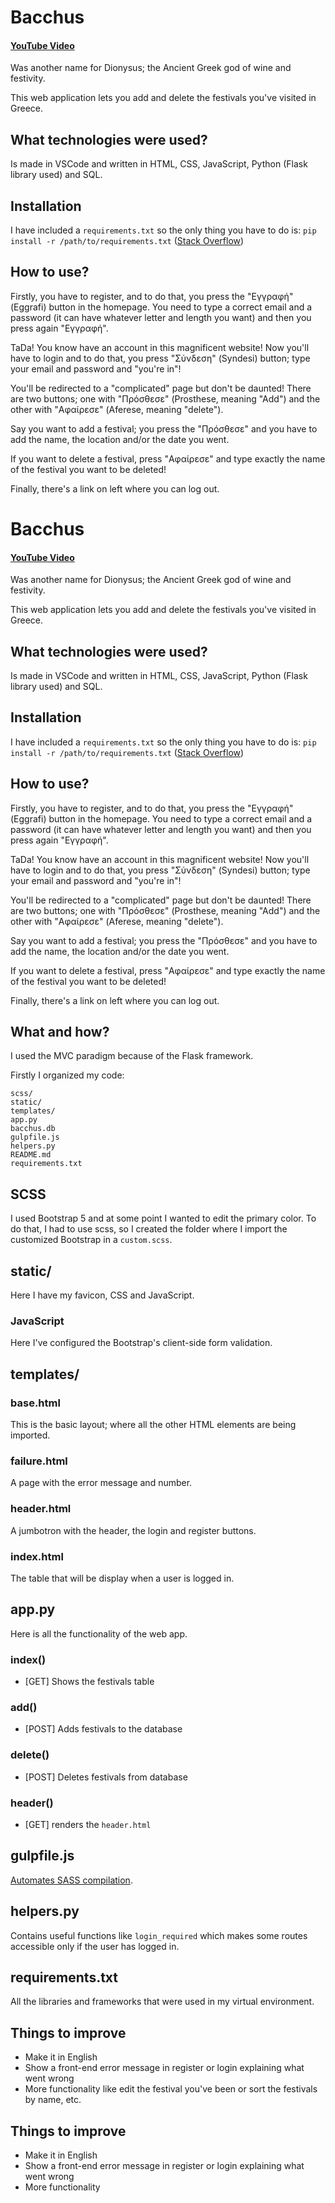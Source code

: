 # Bacchus

#### [YouTube Video](https://youtu.be/PXDWDRF6Kq0)

Was another name for Dionysus; the Ancient Greek god of wine and festivity. 

This web application lets you add and delete the festivals you've visited in Greece.

## What technologies were used?

Is made in VSCode and written in HTML, CSS, JavaScript, Python (Flask library used) and SQL.

## Installation

I have included a `requirements.txt` so the only thing you have to do is: `pip install -r /path/to/requirements.txt` ([Stack Overflow](https://stackoverflow.com/questions/7225900/how-can-i-install-packages-using-pip-according-to-the-requirements-txt-file-from))

## How to use?

Firstly, you have to register, and to do that, you press the "Εγγραφή" (Eggrafi) button in the homepage. You need to type a correct email and a password (it can have whatever letter and length you want) and then you press again "Εγγραφή". 

TaDa! You know have an account in this magnificent website! Now you'll have to login and to do that, you press "Σύνδεση" (Syndesi) button; type your email and password and "you're in"! 

You'll be redirected to a "complicated" page but don't be daunted! There are two buttons; one with "Πρόσθεσε" (Prosthese, meaning "Add") and the other with "Αφαίρεσε" (Aferese, meaning "delete").

Say you want to add a festival; you press the "Πρόσθεσε" and you have to add the name, the location and/or the date you went. 

If you want to delete a festival, press "Αφαίρεσε" and type exactly the name of the festival you want to be deleted!

Finally, there's a link on left where you can log out. 

# Bacchus

#### [YouTube Video](https://youtu.be/PXDWDRF6Kq0)

Was another name for Dionysus; the Ancient Greek god of wine and festivity.

This web application lets you add and delete the festivals you've visited in Greece.

## What technologies were used?

Is made in VSCode and written in HTML, CSS, JavaScript, Python (Flask library used) and SQL.

## Installation

I have included a `requirements.txt` so the only thing you have to do is: `pip install -r /path/to/requirements.txt` ([Stack Overflow](https://stackoverflow.com/questions/7225900/how-can-i-install-packages-using-pip-according-to-the-requirements-txt-file-from))

## How to use?

Firstly, you have to register, and to do that, you press the "Εγγραφή" (Eggrafi) button in the homepage. You need to type a correct email and a password (it can have whatever letter and length you want) and then you press again "Εγγραφή".

TaDa! You know have an account in this magnificent website! Now you'll have to login and to do that, you press "Σύνδεση" (Syndesi) button; type your email and password and "you're in"!

You'll be redirected to a "complicated" page but don't be daunted! There are two buttons; one with "Πρόσθεσε" (Prosthese, meaning "Add") and the other with "Αφαίρεσε" (Aferese, meaning "delete").

Say you want to add a festival; you press the "Πρόσθεσε" and you have to add the name, the location and/or the date you went.

If you want to delete a festival, press "Αφαίρεσε" and type exactly the name of the festival you want to be deleted!

Finally, there's a link on left where you can log out.

## What and how?

I used the MVC paradigm because of the Flask framework.

Firstly I organized my code:
```
scss/
static/
templates/
app.py
bacchus.db
gulpfile.js
helpers.py
README.md
requirements.txt
```

## SCSS

I used Bootstrap 5 and at some point I wanted to edit the primary color. To do that, I had to use scss, so I created the folder where I import the customized Bootstrap in a `custom.scss`.

## static/

Here I have my favicon, CSS and JavaScript.

### JavaScript

Here I've configured the Bootstrap's client-side form validation.

## templates/

### base.html

This is the basic layout; where all the other HTML elements are being imported.

### failure.html

A page with the error message and number.

### header.html

A jumbotron with the header, the login and register buttons.

### index.html

The table that will be display when a user is logged in.

## app.py

Here is all the functionality of the web app.

### index()

* [GET] Shows the festivals table

### add()

* [POST] Adds festivals to the database

### delete()

* [POST] Deletes festivals from database

### header()

* [GET] renders the `header.html`

## gulpfile.js

[Automates SASS compilation](https://code.visualstudio.com/docs/languages/css#_automating-sassless-compilation).

## helpers.py

Contains useful functions like `login_required` which makes some routes accessible only if the user has logged in.

## requirements.txt

All the libraries and frameworks that were used in my virtual environment.

## Things to improve

* Make it in English
* Show a front-end error message in register or login explaining what went wrong
* More functionality like edit the festival you've been or sort the festivals by name, etc.

## Things to improve

* Make it in English
* Show a front-end error message in register or login explaining what went wrong
* More functionality